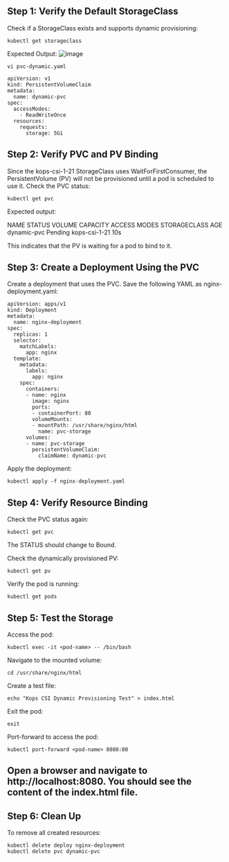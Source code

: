 ## Step 1: Verify the Default StorageClass
Check if a StorageClass exists and supports dynamic provisioning:
```
kubectl get storageclass
```
Expected Output:
![image](https://github.com/user-attachments/assets/b01b065f-4121-4037-ae49-c856fe05fb82)

```
vi pvc-dynamic.yaml
```
```
apiVersion: v1
kind: PersistentVolumeClaim
metadata:
  name: dynamic-pvc
spec:
  accessModes:
    - ReadWriteOnce
  resources:
    requests:
      storage: 5Gi
```
## Step 2: Verify PVC and PV Binding
Since the kops-csi-1-21 StorageClass uses WaitForFirstConsumer, the PersistentVolume (PV) will not be provisioned until a pod is scheduled to use it. Check the PVC status:
```
kubectl get pvc
```
Expected output:

NAME          STATUS    VOLUME   CAPACITY   ACCESS MODES   STORAGECLASS      AGE
dynamic-pvc   Pending   <none>   <none>     <none>         kops-csi-1-21    10s

This indicates that the PV is waiting for a pod to bind to it.

## Step 3: Create a Deployment Using the PVC
Create a deployment that uses the PVC. Save the following YAML as nginx-deployment.yaml:
```
apiVersion: apps/v1
kind: Deployment
metadata:
  name: nginx-deployment
spec:
  replicas: 1
  selector:
    matchLabels:
      app: nginx
  template:
    metadata:
      labels:
        app: nginx
    spec:
      containers:
      - name: nginx
        image: nginx
        ports:
        - containerPort: 80
        volumeMounts:
        - mountPath: /usr/share/nginx/html
          name: pvc-storage
      volumes:
      - name: pvc-storage
        persistentVolumeClaim:
          claimName: dynamic-pvc
```
Apply the deployment:
```
kubectl apply -f nginx-deployment.yaml
```

## Step 4: Verify Resource Binding
Check the PVC status again:
```
kubectl get pvc
```
The STATUS should change to Bound.

Check the dynamically provisioned PV:
```
kubectl get pv
```
Verify the pod is running:
```
kubectl get pods
```

## Step 5: Test the Storage
Access the pod:

```
kubectl exec -it <pod-name> -- /bin/bash
```
Navigate to the mounted volume:
```
cd /usr/share/nginx/html
```
Create a test file:
```
echo "Kops CSI Dynamic Provisioning Test" > index.html
```
Exit the pod:
```
exit
```
Port-forward to access the pod:
```
kubectl port-forward <pod-name> 8080:80
```

## Open a browser and navigate to http://localhost:8080. You should see the content of the index.html file.

## Step 6: Clean Up
To remove all created resources:
```
kubectl delete deploy nginx-deployment
kubectl delete pvc dynamic-pvc
```
